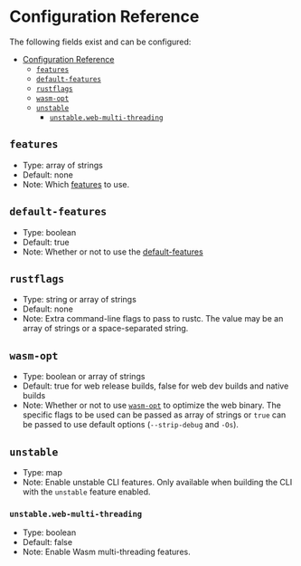 # Configuration Reference

The following fields exist and can be configured:

- [Configuration Reference](#configuration-reference)
  - [`features`](#features)
  - [`default-features`](#default-features)
  - [`rustflags`](#rustflags)
  - [`wasm-opt`](#wasm-opt)
  - [`unstable`](#unstable)
    - [`unstable.web-multi-threading`](#unstableweb-multi-threading)

## `features`

- Type: array of strings
- Default: none
- Note: Which [features](https://doc.rust-lang.org/cargo/reference/features.html?highlight=features#the-features-section) to use.

## `default-features`

- Type: boolean
- Default: true
- Note: Whether or not to use the [default-features](https://doc.rust-lang.org/cargo/reference/features.html#the-default-feature)

## `rustflags`

- Type: string or array of strings
- Default: none
- Note: Extra command-line flags to pass to rustc. The value may be an array of strings or a space-separated string.

## `wasm-opt`

- Type: boolean or array of strings
- Default: true for web release builds, false for web dev builds and native builds
- Note: Whether or not to use [`wasm-opt`](https://github.com/WebAssembly/binaryen?tab=readme-ov-file#wasm-opt) to optimize the web binary. The specific flags to be used can be passed as array of strings or `true` can be passed to use default options (`--strip-debug` and `-Os`).

## `unstable`

- Type: map
- Note: Enable unstable CLI features. Only available when building the CLI with the `unstable` feature enabled.

### `unstable.web-multi-threading`

- Type: boolean
- Default: false
- Note: Enable Wasm multi-threading features.
